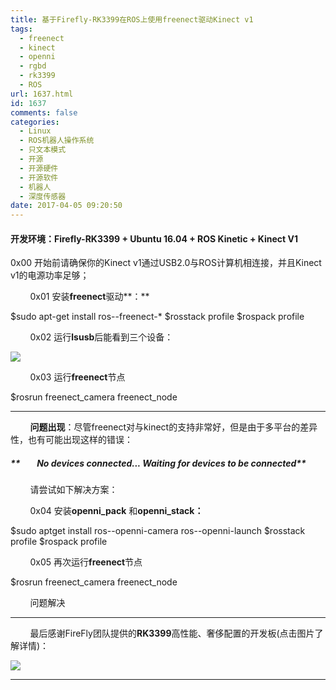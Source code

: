 ```yaml
---
title: 基于Firefly-RK3399在ROS上使用freenect驱动Kinect v1
tags:
  - freenect
  - kinect
  - openni
  - rgbd
  - rk3399
  - ROS
url: 1637.html
id: 1637
comments: false
categories:
  - Linux
  - ROS机器人操作系统
  - 只文本模式
  - 开源
  - 开源硬件
  - 开源软件
  - 机器人
  - 深度传感器
date: 2017-04-05 09:20:50
---
```


#### 开发环境：**Firefly-RK3399** \+ **Ubuntu 16.04** \+ **ROS Kinetic** \+ **Kinect V1**

0x00 开始前请确保你的Kinect v1通过USB2.0与ROS计算机相连接，并且Kinect v1的电源功率足够；

        0x01 安装**freenect**驱动**：**

$sudo apt-get install ros--freenect-*
$rosstack profile
$rospack profile 

        0x02 运行**lsusb**后能看到三个设备：

![](http://oarap.org/wp-content/uploads/2017/04/kinect_lsusb.jpg)

        0x03 运行**freenect**节点

$rosrun freenect\_camera freenect\_node

* * *

        **问题出现**：尽管freenect对与kinect的支持非常好，但是由于多平台的差异性，也有可能出现这样的错误：

##### **        No devices connected... Waiting for devices to be connected**

        请尝试如下解决方案：

        0x04 安装**openni_pack** 和**openni_stack：**

$sudo aptget install ros--openni-camera ros--openni-launch
$rosstack profile 
$rospack profile 

        0x05 再次运行**freenect**节点

$rosrun freenect\_camera freenect\_node

        问题解决

  
  
  

* * *

        最后感谢FireFly团队提供的**RK3399**高性能、奢侈配置的开发板(点击图片了解详情)：

[![](http://oarap.org/wp-content/uploads/2017/04/firefly_rk3399_preview.png)](http://www.t-firefly.com/zh/firenow/Firefly-rk3399/)

* * *